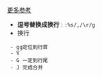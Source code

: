 [更多参考](https://vimsheet.com/)

- **逗号替换成换行** : `:%s/,/\r/g`
- 换行 
```
 - gg定位到行首
 - V
 - G 一定到行尾
 - J 完成合并
```